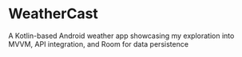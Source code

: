 # WeatherCast
A Kotlin-based Android weather app showcasing my exploration into MVVM, API integration, and Room for data persistence
